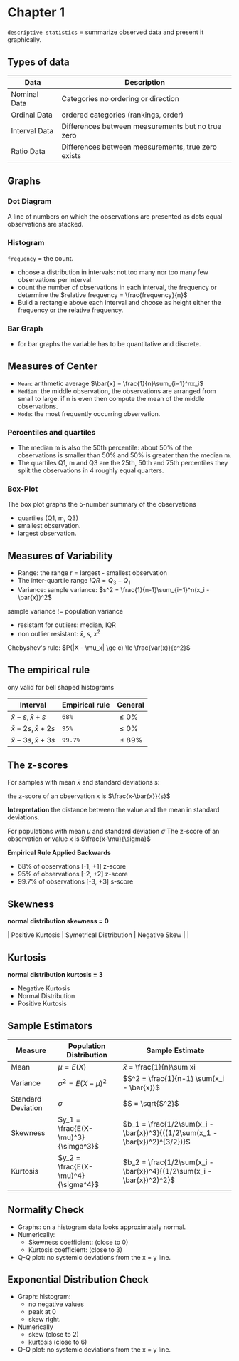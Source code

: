 # Chapter 1

`descriptive statistics` = summarize observed data and present it graphically.

## Types of data
| Data | Description |
| ---- | ----------- |
| Nominal Data | Categories no ordering or direction |
| Ordinal Data | ordered categories (rankings, order) |
| Interval Data | Differences between measurements but no true zero |
| Ratio Data | Differences between measurements, true zero exists |

## Graphs

### Dot Diagram

A line of numbers on which the observations are presented as dots equal observations are stacked.

### Histogram

`frequency` = the count.

+ choose a distribution in intervals: not too many nor too many few observations per interval.
+ count the number of observations in each interval, the frequency or determine the $relative frequency = \frac{frequency}{n}$
+ Build a rectangle above each interval and choose as height either the frequency or the relative frequency.

### Bar Graph

+ for bar graphs the variable has to be quantitative and discrete.

## Measures of Center

+ `Mean`: arithmetic average $\bar{x} = \frac{1}{n}\sum_{i=1}^nx_i$
+ `Median`: the middle observation, the observations are arranged from small to large. if n is even then compute the mean of the middle observations.
+ `Mode`: the most frequently occurring observation.

### Percentiles and quartiles

+ The median m is also the 50th percentile: about 50% of the observations is smaller than 50% and 50% is greater than the median m.
+ The quartiles Q1, m and Q3 are the 25th, 50th and 75th percentiles they split the observations in 4 roughly equal quarters.

### Box-Plot

The box plot graphs the 5-number summary of the observations
+ quartiles (Q1, m, Q3)
+ smallest observation.
+ largest observation.


## Measures of Variability

+ Range: the range r = largest - smallest observation
+ The inter-quartile range $IQR = Q_3 - Q_1$
+ Variance: sample variance: $s^2 = \frac{1}{n-1}\sum_{i=1}^n(x_i - \bar{x})^2$

sample variance != population variance

+ resistant for outliers: median, IQR
+ non outlier resistant: $\bar{x}$, $s$, $x^2$

Chebyshev's rule: $P(|X - \mu_x| \ge c) \le \frac{var(x)}{c^2}$

## The empirical rule

ony valid for bell shaped histograms

| Interval | Empirical rule | General |
| -------- | -------------- | ------- |
| $\bar{x} - s, \bar{x} + s$ | `68%` | $\le 0\%$ |
| $\bar{x} - 2s, \bar{x} + 2s$ | `95%` | $\le 0\%$ |
| $\bar{x} - 3s, \bar{x} + 3s$ | `99.7%` | $\le 89\%$ |


## The z-scores

For samples with mean $\bar{x}$ and standard deviations s:

the z-score of an observation x is $\frac{x-\bar{x}}{s}$

**Interpretation**
the distance between the value and the mean in standard deviations.

For populations with mean $\mu$ and standard deviation $\sigma$
The z-score of an observation or value x is $\frac{x-\mu}{\sigma}$

**Empirical Rule Applied Backwards**
+ 68% of observations [-1, +1] z-score
+ 95% of observations [-2, +2] z-score
+ 99.7% of observations [-3, +3] s-score
## Skewness

**normal distribution skewness = 0**

| Positive Kurtosis | Symetrical Distribution | Negative Skew |
| 

## Kurtosis

**normal distribution kurtosis = 3**


+ Negative Kurtosis
+ Normal Distribution
+ Positive Kurtosis

## Sample Estimators

| Measure | Population Distribution | Sample Estimate |
| ------- | ----------------------- | --------------- |
| Mean    | $\mu = E(X)$            | $\bar{x}$ = \frac{1}{n}\sum xi |
| Variance | $\sigma^2 = E(X - \mu)^2$ | $S^2 = \frac{1}{n-1} \sum(x_i - \bar{x})$ |
| Standard Deviation | $\sigma$ | $S = \sqrt{S^2}$ |
| Skewness | $y_1 = \frac{E(X-\mu)^3}{\simga^3}$ | $b_1 = \frac{1/2\sum(x_i - \bar{x})^3}{((1/2\sum(x_1 - \bar{x})^2)^{3/2})}$ |
| Kurtosis | $y_2 = \frac{E(X-\mu)^4}{\sigma^4}$ |  $b_2 = \frac{1/2\sum(x_i - \bar{x})^4}{(1/2\sum(x_i - \bar{x})^2)^2}$ |


## Normality Check
+ Graphs: on a histogram data looks approximately normal.
+ Numerically:
  + Skewness coefficient: (close to 0)
  + Kurtosis coefficient: (close to 3)
+ Q-Q plot: no systemic deviations from the x = y line.

## Exponential Distribution Check
+ Graph: histogram:
  + no negative values
  + peak at 0
  + skew right.
+ Numerically
  + skew (close to 2)
  + kurtosis (close to 6)
+ Q-Q plot: no systemic deviations from the x = y line.


